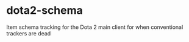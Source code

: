 dota2-schema
============

Item schema tracking for the Dota 2 main client for when conventional trackers are dead
